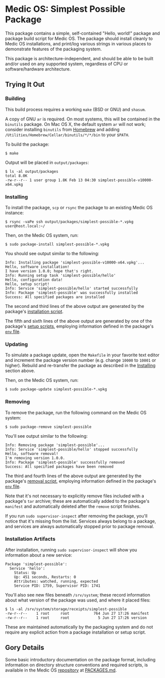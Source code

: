 # Medic OS: Simplest Possible Package

This package contains a simple, self-contained "Hello, world!"
package and package build script for Medic OS. The package should
install cleanly to Medic OS installations, and print/log various
strings in various places to demonstrate features of the packaging
system.

This package is architecture-independent, and should be able to be
built and/or used on any supported system, regardless of CPU or
software/hardware architecture.

## Trying It Out

### Building

This build process requires a working `make` (BSD or GNU) and `shasum`.

A copy of GNU `ar` is required. On most systems, this will be contained
in the `binutils` package. On Mac OS X, the default system `ar` will not
work; consider installing `binutils` from [Homebrew](http://brew.sh) and
adding `/Utilities/Homebrew/Cellar/binutils/*/*/bin` to your `$PATH`.

To build the package:

```shell
$ make
```

Output will be placed in `output/packages`:

```shell
$ ls -al output/packages
total 8.0K
-rw-r--r-- 1 user group 1.8K Feb 13 04:30 simplest-possible-v10000-x64.vpkg
```

### Installing

To install the package, `scp` or `rsync` the package to an existing Medic OS
instance:

```shell
$ rsync -vaPe ssh output/packages/simplest-possible-*.vpkg user@host.local:~/
```

Then, on the Medic OS system, run:

```shell
$ sudo package-install simplest-possible-*.vpkg
```

You should see output similar to the following:

```
Info: Installing package 'simplest-possible-v10000-x64.vpkg'...
Hello, software installation!
I have version 1.0.0; hope that's right.
Info: Running setup task 'simplest-possible/hello'
Hello, configuration data!
Hello, setup script!
Info: Service 'simplest-possible/hello' started successfully
Info: Package 'simplest-possible' was successfully installed
Success: All specified packages are installed
```

The second and third lines of the above output are generated by the package's
[installation script](https://github.com/medic/medic-os-simplest-possible-package/blob/master/packages/simplest-possible/scripts/simplest-possible/install).

The fifth and sixth lines of the above output are generated by one of the package's
[setup scripts](https://github.com/medic/medic-os-simplest-possible-package/blob/master/packages/simplest-possible/scripts/simplest-possible/setup/hello),
employing information defined in the package's
[`env` file](https://github.com/medic/medic-os-simplest-possible-package/blob/master/packages/simplest-possible/scripts/simplest-possible/env).


### Updating

To simulate a package update, open the `Makefile` in your favorite text
editor and increment the package version number (e.g. change `10000` to
`10001` or higher). Rebuild and re-transfer the package as described in
the [Installing](#installing) section above.

Then, on the Medic OS system, run:

```shell
$ sudo package-update simplest-possible-*.vpkg
```

### Removing

To remove the package, run the following command on the Medic OS
system:

```shell
$ sudo package-remove simplest-possible
```

You'll see output similar to the following:

```
Info: Removing package 'simplest-possible'...
Info: Service 'simplest-possible/hello' stopped successfully
Hello, software removal!
I'm removing version 1.0.0.
Info: Package 'simplest-possible' successfully removed
Success: All specified packages have been removed
```

The third and fourth lines of the above output are generated by the package's
[removal script](https://github.com/medic/medic-os-simplest-possible-package/blob/master/packages/simplest-possible/scripts/simplest-possible/remove),
employing information defined in the package's
[`env` file](https://github.com/medic/medic-os-simplest-possible-package/blob/master/packages/simplest-possible/scripts/simplest-possible/env).

Note that it's not necessary to explicitly remove files included with a
package's `tar` archive; these are automatically added to the package's
`manifest` and automatically deleted after the `remove` script finishes.

If you run `sudo supervisor-inspect` after removing the package, you'll
notice that it's missing from the list. Services always belong to a package,
and services are always automatically stopped prior to package removal.


### Installation Artifacts

After installation, running `sudo supervisor-inspect` will show you
information about a new service:

```
Package 'simplest-possible':
  Service 'hello':
    Status: Up
    Up: 451 seconds, Restarts: 0
    Attributes: watched, running, expected
    Service PID: 1759, Supervisor PID: 1741
```

You'll also see new files beneath `/srv/system`; these record information
about what version of the package was used, and where it placed files:

```
$ ls -al /srv/system/storage/receipts/simplest-possible
-rw-r--r--    1 root     root           764 Jun 27 17:26 manifest
-rw-r--r--    1 root     root             5 Jun 27 17:26 version
```

These are maintained automatically by the packaging system and do
not require any explicit action from a package installation or setup
script.

## Gory Details

Some basic introductory documentation on the package format, including
information on directory structure conventions and required scripts, is
available in the Medic OS [repository](https://github.com/medic/medic-os)
at [PACKAGES.md](https://github.com/medic/medic-os/blob/master/PACKAGES.md).
